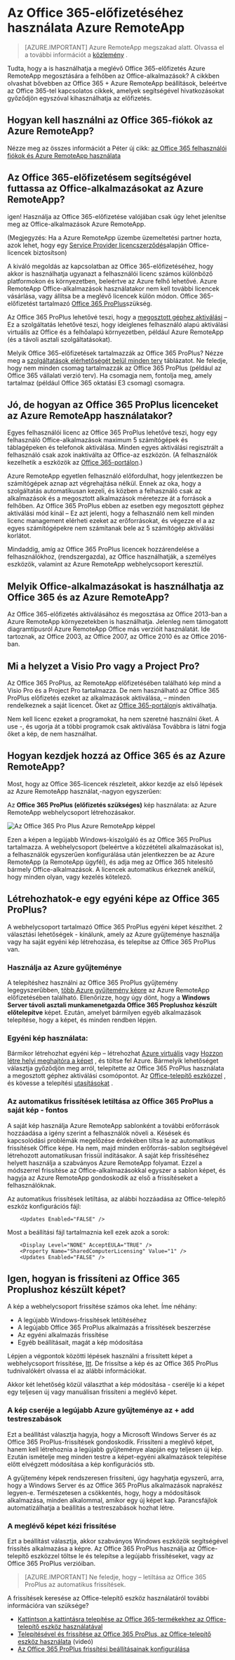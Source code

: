
<properties 
    pageTitle="Az Office 365-előfizetéséhez használata Azure RemoteApp |} Microsoft Azure"
    description="Megtudhatja, hogyan használhatja az Office 365-előfizetés az Azure RemoteApp megosztása az Office-alkalmazások."
    services="remoteapp"
    documentationCenter="" 
    authors="piotrci" 
    manager="mbaldwin" />

<tags 
    ms.service="remoteapp" 
    ms.workload="compute" 
    ms.tgt_pltfrm="na" 
    ms.devlang="na" 
    ms.topic="article" 
    ms.date="08/15/2016" 
    ms.author="elizapo" />



# <a name="how-to-use-your-office-365-subscription-with-azure-remoteapp"></a>Az Office 365-előfizetéséhez használata Azure RemoteApp

> [AZURE.IMPORTANT]
> Azure RemoteApp megszakad alatt. Olvassa el a további információt a [közlemény](https://go.microsoft.com/fwlink/?linkid=821148) .

Tudta, hogy a is használhatja a meglévő Office 365-előfizetés Azure RemoteApp megosztására a felhőben az Office-alkalmazások? A cikkben olvashat bővebben az Office 365 + Azure RemoteApp beállítások, beleértve az Office 365-tel kapcsolatos cikkek, amelyek segítségével hivatkozásokat győződjön egyszóval kihasználhatja az előfizetés.

## <a name="how-do-i-use-office-365-accounts-for-azure-remoteapp"></a>Hogyan kell használni az Office 365-fiókok az Azure RemoteApp?
Nézze meg az összes információt a Péter új cikk: [az Office 365 felhasználói fiókok és Azure RemoteApp használata](remoteapp-o365user.md)

## <a name="can-i-use-my-office-365-subscription-to-run-office-applications-in-azure-remoteapp"></a>Az Office 365-előfizetésem segítségével futtassa az Office-alkalmazásokat az Azure RemoteApp?

igen! Használja az Office 365-előfizetése valójában csak úgy lehet jelenítse meg az Office-alkalmazások Azure RemoteApp.

(Megjegyzés: Ha a Azure RemoteApp üzembe üzemeltetési partner hozta, azok lehet, hogy egy [Service Provider licencszerződés](http://www.microsoft.com/en-us/Licensing/licensing-programs/spla-program.aspx)alapján Office-licencek biztosítson)


A kiváló megoldás az kapcsolatban az Office 365-előfizetéséhez, hogy akkor is használhatja ugyanazt a felhasználói licenc számos különböző platformokon és környezetben, beleértve az Azure felhő lehetővé. Azure RemoteApp Office-alkalmazások használatakor nem kell további licencek vásárlása, vagy állítsa be a meglévő licencek külön módon. Office 365-előfizetést tartalmazó [Office 365 ProPlus](https://technet.microsoft.com/library/Gg702619.aspx)szükség.

Az Office 365 ProPlus lehetővé teszi, hogy a [megosztott géphez aktiválási](https://technet.microsoft.com/library/Dn782860.aspx) – Ez a szolgáltatás lehetővé teszi, hogy ideiglenes felhasználó alapú aktiválási virtuális az Office és a felhőalapú környezetben, például Azure RemoteApp (és a távoli asztali szolgáltatásokat).

Melyik Office 365-előfizetések tartalmazzák az Office 365 ProPlus? Nézze meg a [szolgáltatások elérhetőségét belül minden terv](https://technet.microsoft.com/library/office-365-plan-options.aspx) táblázatot. Ne feledje, hogy nem minden csomag tartalmazzák az Office 365 ProPlus (például az Office 365 vállalati verzió terv). Ha csomagja nem, fontolja meg, amely tartalmaz (például Office 365 oktatási E3 csomag) csomagra.

## <a name="ok-so-how-are-my-office-365-proplus-licenses-used-with-azure-remoteapp"></a>Jó, de hogyan az Office 365 ProPlus licenceket az Azure RemoteApp használatakor?

Egyes felhasználói licenc az Office 365 ProPlus lehetővé teszi, hogy egy felhasználó Office-alkalmazások maximum 5 számítógépek és táblagépeken és telefonok aktiválása. Minden egyes aktiválási regisztrált a felhasználó csak azok inaktiválta az Office-az eszközön. (A felhasználók kezelhetik a eszközök az [Office 365-portálon](https://portal.office365.com/).)

Azure RemoteApp egyetlen felhasználó előfordulhat, hogy jelentkezzen be számítógépek aznap azt végrehajtása nélkül. Ennek az oka, hogy a szolgáltatás automatikusan kezeli, és közben a felhasználó csak az alkalmazások és a megosztott alkalmazások méretezze át a források a felhőben. Az Office 365 ProPlus ebben az esetben egy megosztott géphez aktiválási mód kínál – Ez azt jelenti, hogy a felhasználó nem kell minden licenc management elérheti ezeket az erőforrásokat, és végezze el a az egyes számítógépekre nem számítanak bele az 5 számítógép aktiválási korlátot.

Mindaddig, amíg az Office 365 ProPlus licencek hozzárendelése a felhasználókhoz, (rendszergazda), az Office használhatják, a személyes eszközök, valamint az Azure RemoteApp webhelycsoport keresztül.

## <a name="which-office-applications-can-i-use-with-office-365-and-azure-remoteapp"></a>Melyik Office-alkalmazásokat is használhatja az Office 365 és az Azure RemoteApp?

Az Office 365-előfizetés aktiválásához és megosztása az Office 2013-ban a Azure RemoteApp környezetekben is használhatja. Jelenleg nem támogatott diagramtípusról Azure RemoteApp Office más verzióit használatát. Ide tartoznak, az Office 2003, az Office 2007, az Office 2010 és az Office 2016-ban.

## <a name="what-about-visio-pro-or-project-pro"></a>Mi a helyzet a Visio Pro vagy a Project Pro?

Az Office 365 ProPlus, az RemoteApp előfizetésében található kép mind a Visio Pro és a Project Pro tartalmazza. De nem használható az Office 365 ProPlus előfizetés ezeket az alkalmazások aktiválása, – minden rendelkeznek a saját licencet. Őket az [Office 365-portálon](https://portal.office365.com/)is aktiválhatja. 

Nem kell licenc ezeket a programokat, ha nem szeretné használni őket. A use -, és ugorja át a többi programok csak aktiválása Továbbra is látni fogja őket a kép, de nem használhat. 

## <a name="how-do-i-get-started-with-office-365-and-azure-remoteapp"></a>Hogyan kezdjek hozzá az Office 365 és az Azure RemoteApp?

Most, hogy az Office 365-licencek részleteit, akkor kezdje az első lépések az Azure RemoteApp használat,-nagyon egyszerűen:

Az **Office 365 ProPlus (előfizetés szükséges)** kép használata: az Azure RemoteApp webhelycsoport létrehozásakor.

![Az Office 365 Pro Plus Azure RemoteApp képpel](./media/remoteapp-officesubscription/remoteapp-officeimage.png)


Ezen a képen a legújabb Windows-kiszolgáló és az Office 365 ProPlus tartalmazza. A webhelycsoport (beleértve a közzétételi alkalmazásokat is), a felhasználók egyszerűen konfigurálása után jelentkezzen be az Azure RemoteApp (a RemoteApp ügyfél), és adja meg az Office 365 hitelesítő bármely Office-alkalmazások. A licencek automatikus érkeznek anélkül, hogy minden olyan, vagy kezelés kötelező.

## <a name="can-i-create-a-custom-image-with-office-365-proplus"></a>Létrehozhatok-e egy egyéni képe az Office 365 ProPlus?

A webhelycsoport tartalmazó Office 365 ProPlus egyéni képet készíthet. 2 választási lehetőségek - kínálunk, amely az Azure gyűjteménye használja vagy ha saját egyéni kép létrehozása, és telepítse az Office 365 ProPlus van.

### <a name="use-the-azure-gallery-image"></a>Használja az Azure gyűjteménye

A telepítéshez használni az Office 365 ProPlus gyűjtemény legegyszerűbben, [több Azure gyűjtemény képre](remoteapp-image-on-azurevm.md) az Azure RemoteApp előfizetésében található. Ellenőrizze, hogy úgy dönt, hogy a **Windows Server távoli asztali munkamenetgazda Office 365 Proplushoz készült előtelepítve** képet. Ezután, amelyet bármilyen egyéb alkalmazások telepítése, hogy a képet, és minden rendben lépjen.

### <a name="use-a-custom-image"></a>Egyéni kép használata:

Bármikor létrehozhat egyéni kép – létrehozhat [Azure virtuális](remoteapp-image-on-azurevm.md) vagy [Hozzon létre helyi meghajtóra a képet](remoteapp-create-custom-image.md) , és töltse fel Azure. Bármelyik lehetőséget választja győződjön meg arról, telepítette az Office 365 ProPlus használata a megosztott géphez aktiválási csomópontot. Az [Office-telepítő eszközzel](http://blogs.technet.com/b/odsupport/archive/2014/07/11/using-the-office-deployment-tool.aspx) , és kövesse a telepítési [utasításokat](https://technet.microsoft.com/library/Dn782858.aspx) .  

### <a name="disable-automatic-updates-for-office-365-proplus-in-your-custom-image---important"></a>Az automatikus frissítések letiltása az Office 365 ProPlus a saját kép - fontos

A saját kép használja Azure RemoteApp sablonként a további erőforrások hozzáadása a igény szerint a felhasználók növeli a. Késések és kapcsolódási problémák megelőzése érdekében tiltsa le az automatikus frissítések Office képe. Ha nem, majd minden erőforrás-sablon segítségével létrehozott automatikusan frissül indításakor. A saját kép frissítéséhez helyett használja a szabványos Azure RemoteApp folyamat. Ezzel a módszerrel frissítése az Office-alkalmazásokkal egyszer a sablon képet, és hagyja az Azure RemoteApp gondoskodik az első a frissítéseket a felhasználóknak.

Az automatikus frissítések letiltása, az alábbi hozzáadása az Office-telepítő eszköz konfigurációs fájl:

        <Updates Enabled="FALSE" />

Most a beállítási fájl tartalmaznia kell ezek azok a sorok:
    
        <Display Level="NONE" AcceptEULA="TRUE" />
        <Property Name="SharedComputerLicensing" Value="1" />
        <Updates Enabled="FALSE" />

## <a name="so-how-can-i-update-an-image-with-office-365-proplus"></a>Igen, hogyan is frissíteni az Office 365 Proplushoz készült képet?

A kép a webhelycsoport frissítése számos oka lehet. Íme néhány:

- A legújabb Windows-frissítések letöltéséhez 
- A legújabb Office 365 ProPlus alkalmazás a frissítések beszerzése
- Az egyéni alkalmazás frissítése
- Egyéb beállításait, magát a kép módosítása

Lépjen a végpontok közötti lépések használni a frissített képet a webhelycsoport frissítése, [Itt](remoteapp-update.md). De frissítse a kép és az Office 365 ProPlus tudnivalókért olvassa el az alábbi információkat.

Akkor két lehetőség közül választhat a kép módosítása - cserélje ki a képet egy teljesen új vagy manuálisan frissíteni a meglévő képet.

### <a name="replace-your-image-with-the-latest-azure-gallery-image--add-customizations"></a>A kép cseréje a legújabb Azure gyűjteménye az + add testreszabások
Ezt a beállítást választja hagyja, hogy a Microsoft Windows Server és az Office 365 ProPlus-frissítések gondoskodik. Frissíteni a meglévő képet, hanem kell létrehoznia a legújabb gyűjteménye alapján egy teljesen új kép. Ezután ismételje meg minden testre a képet-egyéni alkalmazások telepítése előtt elvégzett módosítása a kép konfigurációs stb.

A gyűjtemény képek rendszeresen frissíteni, úgy hagyhatja egyszerű, arra, hogy a Windows Server és az Office 365 ProPlus alkalmazások naprakész legyen-e. Természetesen a csökkentés, hogy, hogy a módosítások alkalmazása, minden alkalommal, amikor egy új képet kap. Parancsfájlok automatizálhatja a beállítás a testreszabások hozhat létre.

### <a name="manually-update-your-existing-image"></a>A meglévő képet kézi frissítése

Ezt a beállítást választja, akkor szabványos Windows eszközök segítségével frissítés alkalmazása a képre. Az Office 365 ProPlus használja az Office-telepítő eszközzel töltse le és telepítse a legújabb frissítéseket, vagy az Office 365 ProPlus verzióiban.

> [AZURE.IMPORTANT] Ne feledje, hogy – letiltása az Office 365 ProPlus az automatikus frissítések.

A frissítések keresése az Office-telepítő eszköz használatáról további információra van szüksége?

- [Kattintson a kattintásra telepítése az Office 365-termékekhez az Office-telepítő eszköz használatával](https://technet.microsoft.com/library/JJ219423.aspx)
- [Telepítésével és frissítése az Office 365 ProPlus, az Office-telepítő eszköz használata](https://channel9.msdn.com/Events/Ignite/2015/BRK3168) (videó)
- [Az Office 365 ProPlus frissítési beállításainak konfigurálása](https://technet.microsoft.com/library/dn761708.aspx)
